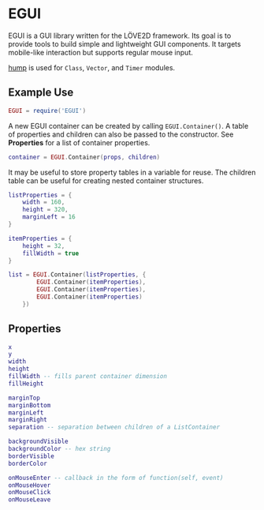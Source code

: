 # EGUI

EGUI is a GUI library written for the LÖVE2D framework. Its goal is to provide tools to build simple and lightweight GUI components. It targets mobile-like interaction but supports regular mouse input.

[hump](https://github.com/vrld/hump) is used for `Class`, `Vector`, and `Timer` modules.

## Example Use

```lua
EGUI = require('EGUI')
```

A new EGUI container can be created by calling `EGUI.Container()`. A table of properties and children can also be passed to the constructor. See **Properties** for a list of container properties.

```lua
container = EGUI.Container(props, children)
```

It may be useful to store property tables in a variable for reuse. The children table can be useful for creating nested container structures.

```lua
listProperties = {
    width = 160,
    height = 320,
    marginLeft = 16
}

itemProperties = {
    height = 32,
    fillWidth = true
}

list = EGUI.Container(listProperties, {
        EGUI.Container(itemProperties),
        EGUI.Container(itemProperties),
        EGUI.Container(itemProperties)
    })
```

## Properties

```lua
x
y
width
height
fillWidth -- fills parent container dimension
fillHeight

marginTop
marginBottom
marginLeft
marginRight
separation -- separation between children of a ListContainer

backgroundVisible
backgroundColor -- hex string
borderVisible
borderColor

onMouseEnter -- callback in the form of function(self, event)
onMouseHover
onMouseClick
onMouseLeave
```

